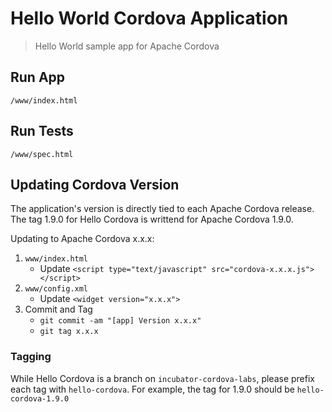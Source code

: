 # Hello World Cordova Application

> Hello World sample app for Apache Cordova

## Run App

    /www/index.html

## Run Tests

    /www/spec.html

## Updating Cordova Version

The application's version is directly tied to each Apache Cordova release.
The tag 1.9.0 for Hello Cordova is writtend for Apache Cordova 1.9.0.

Updating to Apache Cordova x.x.x:

1. `www/index.html`
    - Update `<script type="text/javascript" src="cordova-x.x.x.js"></script>`
2. `www/config.xml`
    - Update `<widget version="x.x.x">`
3. Commit and Tag
    - `git commit -am "[app] Version x.x.x"`
    - `git tag x.x.x`

### Tagging

While Hello Cordova is a branch on `incubator-cordova-labs`, please prefix
each tag with `hello-cordova`. For example, the tag for 1.9.0 should be
`hello-cordova-1.9.0`

